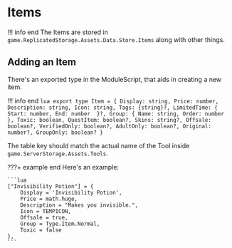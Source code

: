 # Items
!!! info end
    The Items are stored in ``game.ReplicatedStorage.Assets.Data.Store.Items`` along with other things.


## Adding an Item

There's an exported type in the ModuleScript, that aids in creating a new item.

!!! info end
    ```lua
    export type Item = {
        Display: string,
        Price: number,
        Description: string,
        Icon: string,
        Tags: {string}?,
        LimitedTime: { 
            Start: number,
            End: number 
        }?,
        Group: {
            Name: string,
            Order: number
        },
        Toxic: boolean,
        QuestItem: boolean?,
        Skins: string?,
        Offsale: boolean?,
        VerifiedOnly: boolean?,
        AdultOnly: boolean?,
        Original: number?,
        GroupOnly: boolean?
    }
    ```


The table key should match the actual name of the Tool inside ``game.ServerStorage.Assets.Tools``.

???+ example end
    Here's an example:

    ```lua
    ["Invisibility Potion"] = {
		Display = 'Invisibility Potion',
		Price = math.huge,
		Description = "Makes you invisible.",
		Icon = TEMPICON,
		Offsale = true,
		Group = Type.Item.Normal,
		Toxic = false
	},
    ```